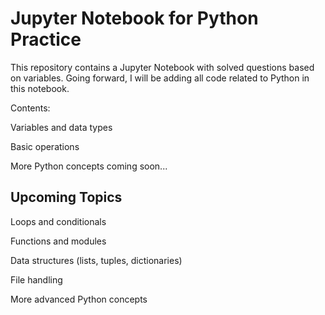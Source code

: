# Jupyter Notebook for Python Practice

This repository contains a Jupyter Notebook with solved questions based on variables. Going forward, I will be adding all code related to Python in this notebook.

Contents:

Variables and data types

Basic operations

More Python concepts coming soon...

## Upcoming Topics

Loops and conditionals

Functions and modules

Data structures (lists, tuples, dictionaries)

File handling

More advanced Python concepts
